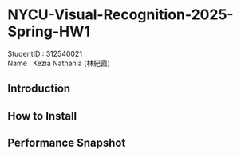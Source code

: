 # NYCU-Visual-Recognition-2025-Spring-HW1
StudentID  : 312540021  
Name       : Kezia Nathania (林紀霞)  

## Introduction

## How to Install

## Performance Snapshot
